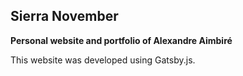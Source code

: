 ## Sierra November

**Personal website and portfolio of Alexandre Aimbiré**

This website was developed using Gatsby.js.
